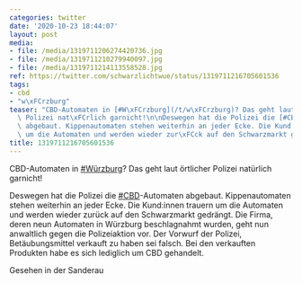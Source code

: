 ```yaml
---
categories: twitter
date: '2020-10-23 18:44:07'
layout: post
media:
- file: /media/1319711206274420736.jpg
- file: /media/1319711210279940097.jpg
- file: /media/1319711214113558528.jpg
ref: https://twitter.com/schwarzlichtwue/status/1319711216705601536
tags:
- cbd
- "w\xFCrzburg"
teaser: "CBD-Automaten in [#W\xFCrzburg](/t/w\xFCrzburg)? Das geht laut \xF6rtlicher\
  \ Polizei nat\xFCrlich garnicht!\n\nDeswegen hat die Polizei die [#CBD](/t/cbd)-Automaten\
  \ abgebaut. Kippenautomaten stehen weiterhin an jeder Ecke. Die Kund:innen trauern\
  \ um die Automaten und werden wieder zur\xFCck auf den Schwarzmarkt gedr\xE4ngt. "
title: 1319711216705601536
---
```

CBD-Automaten in [#Würzburg](/t/würzburg)? Das geht laut örtlicher Polizei natürlich garnicht!

Deswegen hat die Polizei die [#CBD](/t/cbd)-Automaten abgebaut. Kippenautomaten stehen weiterhin an jeder Ecke. Die Kund:innen trauern um die Automaten und werden wieder zurück auf den Schwarzmarkt gedrängt. 
Die Firma, deren neun Automaten in Würzburg beschlagnahmt wurden, geht nun anwaltlich gegen die Polizeiaktion vor. Der Vorwurf der Polizei, Betäubungsmittel verkauft zu haben sei falsch. Bei den verkauften Produkten habe es sich lediglich um CBD gehandelt.

Gesehen in der Sanderau